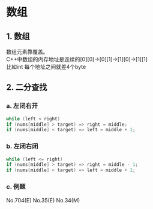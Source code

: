 # 数组  

## 1. 数组  

数组元素靠覆盖。  
C++中数组的内存地址是连续的[0][0]->[0][1]->[1][0]->[1][1]  
比如int 每个地址之间就差4个byte  

## 2. 二分查找  

### a. 左闭右开

```cpp
while (left < right)
if (nums[middle] > target) => right = middle;
if (nums[middle] < target) => left = middle + 1;
```

### b. 左闭右闭  

```cpp
while (left <= right)
if (nums[middle] > target) => right = middle - 1;
if (nums[middle] < target) => left = middle + 1;
```

### c. 例题

No.704(E) No.35(E) No.34(M)

